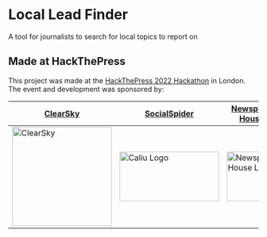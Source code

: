 # Local Lead Finder
A tool for journalists to search for local topics to report on

## Made at HackThePress
This project was made at the [HackThePress 2022 Hackathon](https://www.hackthepress.org/2022-hackathon/) in London.
The event and development was sponsored by:

| [ClearSky](https://www.clearskypublishing.co.uk/)  | [SocialSpider](http://socialspider.com/)         | [Newspeak House](https://newspeak.house/) |
| -------- | ------------- | -------------- |
| <img src="https://images.squarespace-cdn.com/content/v1/61767aada73f35496b76441e/3aa0a049-7dab-4a5b-ba27-0c6fd1a36d9b/ClearSkyLogoTransparent-07.png?format=1500w" alt="ClearSky" style="width:200px;"/> | <img src="https://res.cloudinary.com/gived/image/upload/v1624480303/WFE_Logomark_Cropped_vkx4rw.svg" height="100px" alt="Caliu Logo" style="width:200px;"/> | <img src="https://pbs.twimg.com/profile_images/1465338920401608714/rc5GDPgc_400x400.jpg" alt="Newspeak House Logo" style="width:100px;"/> |
